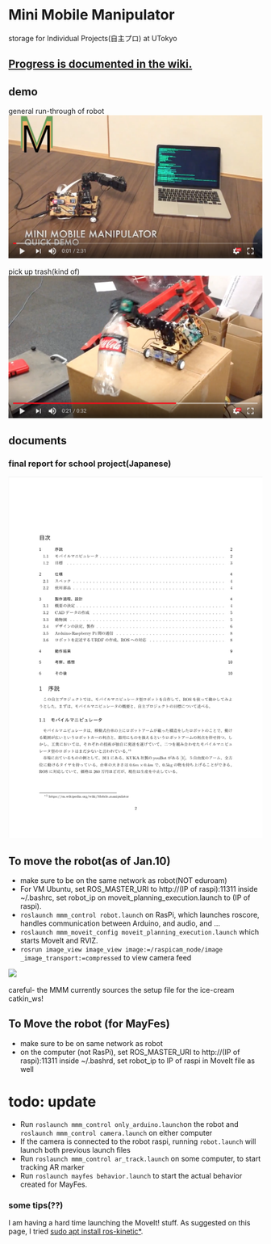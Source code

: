# Mini Mobile Manipulator
storage for Individual Projects(自主プロ) at UTokyo

## [Progress is documented in the wiki.](https://github.com/Yasu31/fantastic-octo-parakeet/wiki)

## demo
general run-through of robot
[![](img/video1.png)](https://www.youtube.com/watch?v=AJrDMAA22wg)

pick up trash(kind of)
[![](img/video2.png)](https://www.youtube.com/watch?v=ZHt5yPhyLIU)

## documents
### final report for school project(Japanese)
[![report_image](img/report.png)](/project_submissions/mmm_jishupro_report.pdf)

## To move the robot(as of Jan.10)
* make sure to be on the same network as robot(NOT eduroam)
* For VM Ubuntu, set ROS_MASTER_URI to http://(IP of raspi):11311 inside ~/.bashrc, set robot_ip on moveit_planning_execution.launch to (IP of raspi).
* `roslaunch mmm_control robot.launch` on RasPi, which launches roscore, handles communication between Arduino, and audio, and ...
* `roslaunch mmm_moveit_config moveit_planning_execution.launch` which starts MoveIt and RVIZ.
* `rosrun image_view image_view image:=/raspicam_node/image _image_transport:=compressed` to view camera feed


![](https://github.com/Yasu31/fantastic-octo-parakeet/blob/master/img/model.jpg)

careful- the MMM currently sources the  setup file  for the ice-cream catkin_ws!

## To Move the robot (for MayFes)
* make sure to be on same network as robot
* on the computer (not RasPi), set ROS_MASTER_URI to http://(IP of raspi):11311 inside ~/.bashrd, set robot_ip to IP of raspi in MoveIt file as well

# todo: update
* Run `roslaunch mmm_control only_arduino.launch`on the robot and `roslaunch mmm_control camera.launch` on either computer
* If the camera is connected to the robot raspi, running `robot.launch` will launch both previous launch files
* Run `roslaunch mmm_control ar_track.launch` on some computer, to start tracking AR marker
* Run `roslaunch mayfes behavior.launch` to start the actual behavior created for MayFes.


### some tips(??)
I am having a hard time launching the MoveIt! stuff. As suggested on this page, I tried [sudo apt install ros-kinetic*](https://answers.ros.org/question/253506/unable-to-connect-to-move_group-action-server-pickup-within-allotted-time/).
